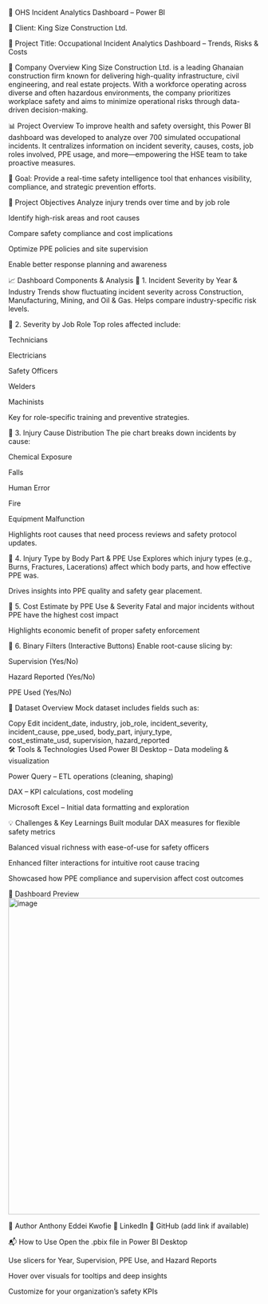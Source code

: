 💼 OHS Incident Analytics Dashboard – Power BI


🧾 Client: King Size Construction Ltd.


📌 Project Title: Occupational Incident Analytics Dashboard – Trends, Risks & Costs



🏢 Company Overview
King Size Construction Ltd. is a leading Ghanaian construction firm known for delivering high-quality infrastructure, civil engineering, and real estate projects. With a workforce operating across diverse and often hazardous environments, the company prioritizes workplace safety and aims to minimize operational risks through data-driven decision-making.

📊 Project Overview
To improve health and safety oversight, this Power BI dashboard was developed to analyze over 700 simulated occupational incidents. It centralizes information on incident severity, causes, costs, job roles involved, PPE usage, and more—empowering the HSE team to take proactive measures.

🎯 Goal: Provide a real-time safety intelligence tool that enhances visibility, compliance, and strategic prevention efforts.

🎯 Project Objectives
Analyze injury trends over time and by job role

Identify high-risk areas and root causes

Compare safety compliance and cost implications

Optimize PPE policies and site supervision

Enable better response planning and awareness

📈 Dashboard Components & Analysis
🔹 1. Incident Severity by Year & Industry
Trends show fluctuating incident severity across Construction, Manufacturing, Mining, and Oil & Gas. Helps compare industry-specific risk levels.

🔹 2. Severity by Job Role
Top roles affected include:

Technicians

Electricians

Safety Officers

Welders

Machinists

Key for role-specific training and preventive strategies.

🔹 3. Injury Cause Distribution
The pie chart breaks down incidents by cause:

Chemical Exposure

Falls

Human Error

Fire

Equipment Malfunction

Highlights root causes that need process reviews and safety protocol updates.

🔹 4. Injury Type by Body Part & PPE Use
Explores which injury types (e.g., Burns, Fractures, Lacerations) affect which body parts, and how effective PPE was.

Drives insights into PPE quality and safety gear placement.

🔹 5. Cost Estimate by PPE Use & Severity
Fatal and major incidents without PPE have the highest cost impact

Highlights economic benefit of proper safety enforcement

🔹 6. Binary Filters (Interactive Buttons)
Enable root-cause slicing by:

Supervision (Yes/No)

Hazard Reported (Yes/No)

PPE Used (Yes/No)

📁 Dataset Overview
Mock dataset includes fields such as:

Copy
Edit
incident_date, industry, job_role, incident_severity,  
incident_cause, ppe_used, body_part, injury_type,  
cost_estimate_usd, supervision, hazard_reported  
🛠 Tools & Technologies Used
Power BI Desktop – Data modeling & visualization

Power Query – ETL operations (cleaning, shaping)

DAX – KPI calculations, cost modeling

Microsoft Excel – Initial data formatting and exploration

💡 Challenges & Key Learnings
Built modular DAX measures for flexible safety metrics

Balanced visual richness with ease-of-use for safety officers

Enhanced filter interactions for intuitive root cause tracing

Showcased how PPE compliance and supervision affect cost outcomes

📸 Dashboard Preview
<img width="633" alt="image" src="https://github.com/user-attachments/assets/ab49b2ff-739b-464c-ace7-b817946864a7" />


👤 Author
Anthony Eddei Kwofie
🔗 LinkedIn
🔗 GitHub (add link if available)

📬 How to Use
Open the .pbix file in Power BI Desktop

Use slicers for Year, Supervision, PPE Use, and Hazard Reports

Hover over visuals for tooltips and deep insights

Customize for your organization’s safety KPIs
